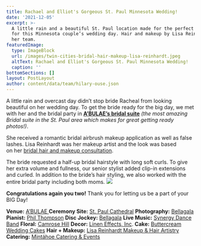 ```yaml
---
title: Rachael and Elliot's Gorgeous St. Paul Minnesota Wedding!
date: '2021-12-05'
excerpt: >-
  A little rain and a beautiful St. Paul location made for the perfect backdrop
  for this Minnesota couple’s wedding day. Hair and makeup by Lisa Reinhardt and
  her team.
featuredImage:
  type: ImageBlock
  url: /images/twin-cities-bridal-hair-makeup-lisa-reinhardt.jpeg
  altText: Rachael and Elliot's Gorgeous St. Paul Minnesota Wedding!
  caption: ''
bottomSections: []
layout: PostLayout
author: content/data/team/hilary-ouse.json
---
```

A little rain and overcast day didn’t stop bride Racheal from looking beautiful on her wedding day. To get the bride ready for the big day, we met with her and the bridal party in [**A’BULAE’s bridal suite**](http://www.abulae.com/grooms-room/) *(the most amazing Bridal suite in the St. Paul area which makes for great getting ready photos!)*.



She received a romantic bridal airbrush makeup application as well as false lashes. Lisa Reinhardt was her makeup artist and the look was based on her [bridal hair and makeup consultation](https://www.twincitiesmakeup.com/bridal-makeup-and-hair-styling/).




The bride requested a half-up bridal hairstyle with long soft curls. To give her extra volume and fullness, our senior stylist added clip-in extensions and curled. In addition to the bride’s hair styling, we also worked with the entire bridal party including both moms.
![](/images/twin-cities-bridal-hair-makeup-lisa-reinhardt.jpeg)

**Congratulations again you two!** Thank you for letting us be a part of your BIG Day!

**Venue:** [A’BULAE
](http://www.abulae.com/)**Ceremony Site:** [St. Paul Cathedral](https://www.cathedralsaintpaul.org/)
**Photography:** [Bellagala](http://www.bellagala.com/)
**Pianist:** [Phil Thompson](http://www.philthompson.com/)
**Disc Jockey:** [Bellagala](http://www.bellagala.com/minneapolis-wedding-dj/)
**Live Music:** [Synergy Dance Band](http://www.synergy-dwmusic.com/)
**Floral:** [Camrose Hill](http://camrosehillflowers.com/)
**Decor:** [Linen Effects, Inc](http://www.lineneffects.com/index.cfm).
**Cake:** [Buttercream Wedding Cakes](https://buttercream.info/)
**Hair + Makeup:** [Lisa Reinhardt Makeup & Hair Artistry](https://www.twincitiesmakeup.com/bridal-makeup-and-hair-styling/)
**Catering:** [Mintáhoe Catering & Events](http://www.mintahoe.com/)
